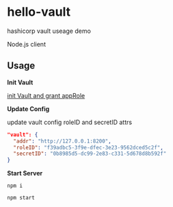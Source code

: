 # hello-vault
hashicorp vault useage demo

Node.js client

## Usage

**Init Vault**

[init Vault and grant appRole](https://zekelion.github.io/2019/02/10/%E4%BD%BF%E7%94%A8Vault%E7%AE%A1%E7%90%86%E7%B3%BB%E7%BB%9F%E4%B8%AD%E7%9A%84Secret%E4%BF%A1%E6%81%AF-1/)

**Update Config**

update vault config roleID and secretID attrs

```json
"vault": {
  "addr": "http://127.0.0.1:8200",
  "roleID": "f39adbc5-3f9e-dfec-3e23-9562dced5c2f",
  "secretID": "0b8985d5-dc99-2e83-c331-5d678d8b592f"
}
```

**Start Server**

```shell
npm i

npm start
```
